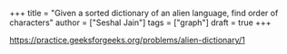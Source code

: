 +++
title = "Given a sorted dictionary of an alien language, find order of characters"
author = ["Seshal Jain"]
tags = ["graph"]
draft = true
+++

<https://practice.geeksforgeeks.org/problems/alien-dictionary/1>
